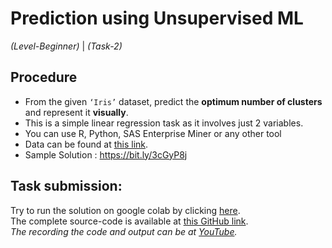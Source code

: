 # Prediction using Unsupervised ML  

_(Level-Beginner)_ | _(Task-2)_ 

## Procedure  
* From the given ```‘Iris’``` dataset, predict the **optimum number of clusters** and represent it **visually**.  
* This is a simple linear regression task as it involves just 2 variables.  
* You can use R, Python, SAS Enterprise Miner or any other tool  
* Data can be found at [this link](https://bit.ly/3kXTdox).  
* Sample Solution : https://bit.ly/3cGyP8j  
  
## Task submission:  
Try to run the solution on google colab by clicking [here](https://colab.research.google.com/github/ravi-prakash1907/The-Spark-Foundation-Tasks/blob/main/Task2/task2.ipynb).  
The complete source-code is available at [this GitHub link](https://github.com/ravi-prakash1907/The-Spark-Foundation-Tasks/edit/main/Task2).  
_The recording the code and output can be at [YouTube](#)._  
